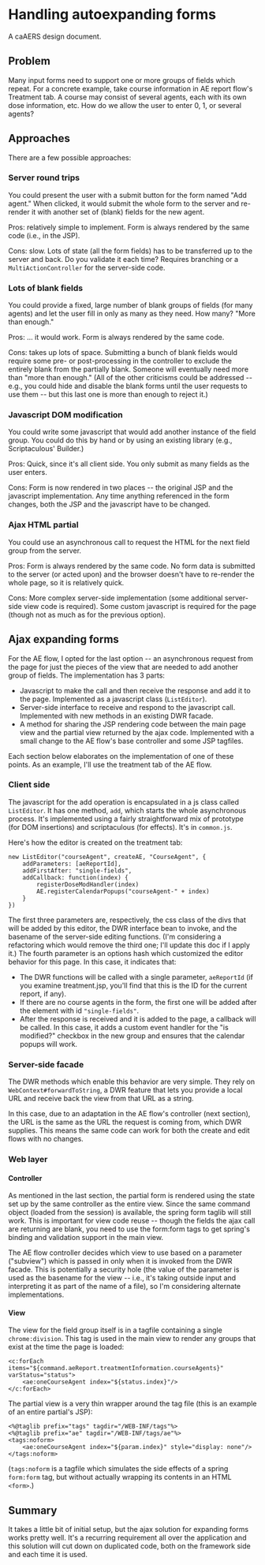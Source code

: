 # Handling autoexpanding forms #

A caAERS design document.

## Problem ##

Many input forms need to support one or more groups of fields which repeat. For a concrete example, take course information in AE report flow's Treatment tab.  A course may consist of several agents, each with its own dose information, etc.  How do we allow the user to enter 0, 1, or several agents?  

## Approaches ##

There are a few possible approaches:

### Server round trips ###

You could present the user with a submit button for the form named "Add agent."  When clicked, it would submit the whole form to the server and re-render it with another set of (blank) fields for the new agent.

Pros: relatively simple to implement.  Form is always rendered by the same code (i.e., in the JSP).

Cons:  slow.  Lots of state (all the form fields) has to be transferred up to the server and back.  Do you validate it each time?  Requires branching or a `MultiActionController` for the server-side code.

### Lots of blank fields ###

You could provide a fixed, large number of blank groups of fields (for many agents) and let the user fill in only as many as they need.  How many?  "More than enough."

Pros: ... it would work.  Form is always rendered by the same code.

Cons: takes up lots of space.  Submitting a bunch of blank fields would require some pre- or post-processing in the controller to exclude the entirely blank from the partially blank.  Someone will eventually need more than "more than enough."  (All of the other criticisms could be addressed -- e.g., you could hide and disable the blank forms until the user requests to use them -- but this last one is more than enough to reject it.)

### Javascript DOM modification ###

You could write some javascript that would add another instance of the field group.  You could do this by hand or by using an existing library (e.g., Scriptaculous' Builder.)

Pros: Quick, since it's all client side. You only submit as many fields as the user enters.

Cons: Form is now rendered in two places -- the original JSP and the javascript implementation.  Any time anything referenced in the form changes, both the JSP and the javascript have to be changed. 

### Ajax HTML partial ###

You could use an asynchronous call to request the HTML for the next field group from the server.

Pros: Form is always rendered by the same code.  No form data is submitted to the server (or acted upon) and the browser doesn't have to re-render the whole page, so it is relatively quick.

Cons: More complex server-side implementation (some additional server-side view code is required).  Some custom javascript is required for the page (though not as much as for the previous option).

## Ajax expanding forms ##

For the AE flow, I opted for the last option -- an asynchronous request from the page for just the pieces of the view that are needed to add another group of fields.  The implementation has 3 parts:

  * Javascript to make the call and then receive the response and add it to the page.  Implemented as a javascript class (`ListEditor`).
  * Server-side interface to receive and respond to the javascript call.  Implemented with new methods in an existing DWR facade.
  * A method for sharing the JSP rendering code between the main page view and the partial view returned by the ajax code.  Implemented with a small change to the AE flow's base controller and some JSP tagfiles.
  
Each section below elaborates on the implementation of one of these points.  As an example, I'll use the treatment tab of the AE flow.

### Client side ###

The javascript for the add operation is encapsulated in a js class called `ListEditor`.  It has one method, `add`, which starts the whole asynchronous process.  It's implemented using a fairly straightforward mix of prototype (for DOM insertions) and scriptaculous (for effects).  It's in `common.js`.

Here's how the editor is created on the treatment tab:

    new ListEditor("courseAgent", createAE, "CourseAgent", {
        addParameters: [aeReportId],
        addFirstAfter: "single-fields",
        addCallback: function(index) {
            registerDoseModHandler(index)
            AE.registerCalendarPopups("courseAgent-" + index)
        }
    })

The first three parameters are, respectively, the css class of the divs that will be added by this editor, the DWR interface bean to invoke, and the basename of the server-side editing functions.  (I'm considering a refactoring which would remove the third one; I'll update this doc if I apply it.)  The fourth parameter is an options hash which customized the editor behavior for this page.  In this case, it indicates that:

  * The DWR functions will be called with a single parameter, `aeReportId` (if you examine treatment.jsp, you'll find that this is the ID for the current report, if any).
  * If there are no course agents in the form, the first one will be added after the element with id `"single-fields"`.
  * After the response is received and it is added to the page, a callback will be called.  In this case, it adds a custom event handler for the "is modified?" checkbox in the new group and ensures that the calendar popups will work.

### Server-side facade ###

The DWR methods which enable this behavior are very simple.  They rely on `WebContext#forwardToString`, a DWR feature that lets you provide a local URL and receive back the view from that URL as a string.  

In this case, due to an adaptation in the AE flow's controller (next section), the URL is the same as the URL the request is coming from, which DWR supplies.  This means the same code can work for both the create and edit flows with no changes.

### Web layer ###

#### Controller ####

As mentioned in the last section, the partial form is rendered using the state set up by the same controller as the entire view.  Since the same command object (loaded from the session) is available, the spring form taglib will still work.  This is important for view code reuse -- though the fields the ajax call are returning are blank, you need to use the form:form tags to get spring's binding and validation support in the main view.

The AE flow controller decides which view to use based on a parameter ("subview") which is passed in only when it is invoked from the DWR facade.  This is potentially a security hole (the value of the parameter is used as the basename for the view -- i.e., it's taking outside input and interpreting it as part of the name of a file), so I'm considering alternate implementations.

#### View ####

The view for the field group itself is in a tagfile containing a single `chrome:division`.  This tag is used in the main view to render any groups that exist at the time the page is loaded:

    <c:forEach items="${command.aeReport.treatmentInformation.courseAgents}" varStatus="status">
        <ae:oneCourseAgent index="${status.index}"/>
    </c:forEach>

The partial view is a very thin wrapper around the tag file (this is an example of an entire partial's JSP):

    <%@taglib prefix="tags" tagdir="/WEB-INF/tags"%>
    <%@taglib prefix="ae" tagdir="/WEB-INF/tags/ae"%>
    <tags:noform>
        <ae:oneCourseAgent index="${param.index}" style="display: none"/>
    </tags:noform>

(`tags:noform` is a tagfile which simulates the side effects of a spring `form:form` tag, but without actually wrapping its contents in an HTML `<form>`.)

## Summary ##

It takes a little bit of initial setup, but the ajax solution for expanding forms works pretty well.  It's a recurring requirement all over the application and this solution will cut down on duplicated code, both on the framework side and each time it is used.